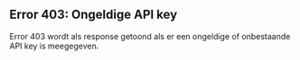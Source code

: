 ## Error 403: Ongeldige API key

Error 403 wordt als response getoond als er een ongeldige of onbestaande API key is meegegeven.
